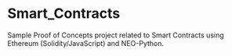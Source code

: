 # Smart_Contracts
Sample Proof of Concepts project related to Smart Contracts using Ethereum (Solidity/JavaScript) and NEO-Python.
